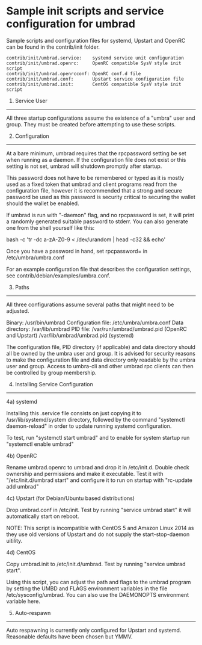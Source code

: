 Sample init scripts and service configuration for umbrad
==========================================================

Sample scripts and configuration files for systemd, Upstart and OpenRC
can be found in the contrib/init folder.

    contrib/init/umbrad.service:    systemd service unit configuration
    contrib/init/umbrad.openrc:     OpenRC compatible SysV style init script
    contrib/init/umbrad.openrcconf: OpenRC conf.d file
    contrib/init/umbrad.conf:       Upstart service configuration file
    contrib/init/umbrad.init:       CentOS compatible SysV style init script

1. Service User
---------------------------------

All three startup configurations assume the existence of a "umbra" user
and group.  They must be created before attempting to use these scripts.

2. Configuration
---------------------------------

At a bare minimum, umbrad requires that the rpcpassword setting be set
when running as a daemon.  If the configuration file does not exist or this
setting is not set, umbrad will shutdown promptly after startup.

This password does not have to be remembered or typed as it is mostly used
as a fixed token that umbrad and client programs read from the configuration
file, however it is recommended that a strong and secure password be used
as this password is security critical to securing the wallet should the
wallet be enabled.

If umbrad is run with "-daemon" flag, and no rpcpassword is set, it will
print a randomly generated suitable password to stderr.  You can also
generate one from the shell yourself like this:

bash -c 'tr -dc a-zA-Z0-9 < /dev/urandom | head -c32 && echo'

Once you have a password in hand, set rpcpassword= in /etc/umbra/umbra.conf

For an example configuration file that describes the configuration settings,
see contrib/debian/examples/umbra.conf.

3. Paths
---------------------------------

All three configurations assume several paths that might need to be adjusted.

Binary:              /usr/bin/umbrad
Configuration file:  /etc/umbra/umbra.conf
Data directory:      /var/lib/umbrad
PID file:            /var/run/umbrad/umbrad.pid (OpenRC and Upstart)
                     /var/lib/umbrad/umbrad.pid (systemd)

The configuration file, PID directory (if applicable) and data directory
should all be owned by the umbra user and group.  It is advised for security
reasons to make the configuration file and data directory only readable by the
umbra user and group.  Access to umbra-cli and other umbrad rpc clients
can then be controlled by group membership.

4. Installing Service Configuration
-----------------------------------

4a) systemd

Installing this .service file consists on just copying it to
/usr/lib/systemd/system directory, followed by the command
"systemctl daemon-reload" in order to update running systemd configuration.

To test, run "systemctl start umbrad" and to enable for system startup run
"systemctl enable umbrad"

4b) OpenRC

Rename umbrad.openrc to umbrad and drop it in /etc/init.d.  Double
check ownership and permissions and make it executable.  Test it with
"/etc/init.d/umbrad start" and configure it to run on startup with
"rc-update add umbrad"

4c) Upstart (for Debian/Ubuntu based distributions)

Drop umbrad.conf in /etc/init.  Test by running "service umbrad start"
it will automatically start on reboot.

NOTE: This script is incompatible with CentOS 5 and Amazon Linux 2014 as they
use old versions of Upstart and do not supply the start-stop-daemon uitility.

4d) CentOS

Copy umbrad.init to /etc/init.d/umbrad. Test by running "service umbrad start".

Using this script, you can adjust the path and flags to the umbrad program by
setting the UMBD and FLAGS environment variables in the file
/etc/sysconfig/umbrad. You can also use the DAEMONOPTS environment variable here.

5. Auto-respawn
-----------------------------------

Auto respawning is currently only configured for Upstart and systemd.
Reasonable defaults have been chosen but YMMV.
